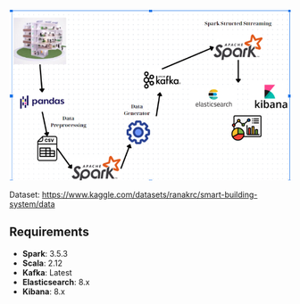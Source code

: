 ![Screenshot 2024-12-07 195013.png](https://github.com/Hauktkt/-real-time-IoT-data-streaming/blob/main/Screenshot%202024-12-07%20195013.png)

Dataset: https://www.kaggle.com/datasets/ranakrc/smart-building-system/data


## Requirements

- **Spark**: 3.5.3
- **Scala**: 2.12
- **Kafka**: Latest
- **Elasticsearch**: 8.x
- **Kibana**: 8.x



